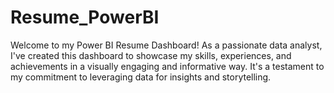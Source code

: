 # Resume_PowerBI
Welcome to my Power BI Resume Dashboard! As a passionate data analyst, I've created this dashboard to showcase my skills, experiences, and achievements in a visually engaging and informative way. It's a testament to my commitment to leveraging data for insights and storytelling.
